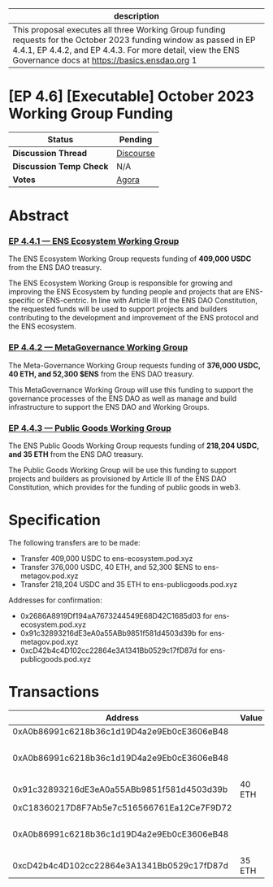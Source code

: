 | description                                                                                                                                                                                                                     |
| ------------------------------------------------------------------------------------------------------------------------------------------------------------------------------------------------------------------------------- |
| This proposal executes all three Working Group funding requests for the October 2023 funding window as passed in EP 4.4.1, EP 4.4.2, and EP 4.4.3. For more detail, view the ENS Governance docs at https://basics.ensdao.org 1 |

# [EP 4.6] [Executable] October 2023 Working Group Funding

  
  | **Status**            | Pending                                                                                                                                      |
  | --------------------- | ------------------------------------------------------------------------------------------------------------------------------------------- |
  | **Discussion Thread** |  [Discourse](https://discuss.ens.domains/t/ep-4-6-executable-october-2023-working-group-funding/18064)                                                                                              |
  | **Discussion Temp Check** |  N/A                                                                                              |
  | **Votes**             | [Agora](https://agora.ensdao.org/proposals/815480450036429026998617227498389389237567897899533433380564585906006968770)                                                                                                                                     |
  

# Abstract 
 ### [EP 4.4.1 — ENS Ecosystem Working Group](https://discuss.ens.domains/t/4-4-1-social-funding-request-ens-ecosystem-working-group/17995)

The ENS Ecosystem Working Group requests funding of **409,000 USDC** from the ENS DAO treasury.

The ENS Ecosystem Working Group is responsible for growing and improving the ENS Ecosystem by funding people and projects that are ENS-specific or ENS-centric. In line with Article III of the ENS DAO Constitution, the requested funds will be used to support projects and builders contributing to the development and improvement of the ENS protocol and the ENS ecosystem.

### [EP 4.4.2 — MetaGovernance Working Group](https://discuss.ens.domains/t/4-4-2-social-funding-request-ens-meta-goverance-working-group/17994)

The Meta-Governance Working Group requests funding of **376,000 USDC, 40 ETH, and 52,300 $ENS** from the ENS DAO treasury.

This MetaGovernance Working Group will use this funding to support the governance processes of the ENS DAO as well as manage and build infrastructure to support the ENS DAO and Working Groups.

### [EP 4.4.3 — Public Goods Working Group](https://discuss.ens.domains/t/4-4-3-social-funding-request-ens-public-goods-working-group/17996?u=5pence.eth)

The ENS Public Goods Working Group requests funding of **218,204 USDC, and 35 ETH** from the ENS DAO treasury.

The Public Goods Working Group will be use this funding to support projects and builders as provisioned by Article III of the ENS DAO Constitution, which provides for the funding of public goods in web3.

# Specification 
 The following transfers are to be made:
- Transfer 409,000 USDC to ens-ecosystem.pod.xyz
- Transfer 376,000 USDC, 40 ETH, and 52,300 $ENS to ens-metagov.pod.xyz
- Transfer 218,204 USDC and 35 ETH to ens-publicgoods.pod.xyz

Addresses for confirmation:
- 0x2686A8919Df194aA7673244549E68D42C1685d03 for ens-ecosystem.pod.xyz
- 0x91c32893216dE3eA0a55ABb9851f581d4503d39b for ens-metagov.pod.xyz
- 0xcD42b4c4D102cc22864e3A1341Bb0529c17fD87d for ens-publicgoods.pod.xyz

# Transactions 
 | Address                                    | Value  | Function | Argument | Value                                      |
| ------------------------------------------ | ------ | -------- | -------- | ------------------------------------------ |
| 0xA0b86991c6218b36c1d19D4a2e9Eb0cE3606eB48 |        | transfer | to       | 0x2686A8919Df194aA7673244549E68D42C1685d03 |
|                                            |        |          | amount   | 409000000000                               |
| 0xA0b86991c6218b36c1d19D4a2e9Eb0cE3606eB48 |        | transfer | to       | 0x91c32893216dE3eA0a55ABb9851f581d4503d39b |
|                                            |        |          | amount   | 376000000000                               |
| 0x91c32893216dE3eA0a55ABb9851f581d4503d39b | 40 ETH |          |          |                                            |
| 0xC18360217D8F7Ab5e7c516566761Ea12Ce7F9D72 |        | transfer | to       | 0x91c32893216dE3eA0a55ABb9851f581d4503d39b |
|                                            |        |          | amount   | 52300000000000000000000                    |
| 0xA0b86991c6218b36c1d19D4a2e9Eb0cE3606eB48 |        | transfer | to       | 0xcD42b4c4D102cc22864e3A1341Bb0529c17fD87d |
|                                            |        |          | amount   | 218204000000                               |
| 0xcD42b4c4D102cc22864e3A1341Bb0529c17fD87d | 35 ETH |          |          |                                            |
